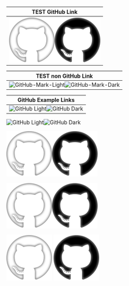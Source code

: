 | TEST GitHub Link|
|:---:|
|![GitHub-Mark-Light](./w.png#gh-light-mode-only)![GitHub-Mark-Dark ](./b.png#gh-dark-mode-only)|

| TEST non GitHub Link|
|:---:|
|![GitHub-Mark-Light](https://i.stack.imgur.com/IF6pt.png#gh-light-mode-only)![GitHub-Mark-Dark](https://i.stack.imgur.com/t2bMr.png#gh-dark-mode-only)|

| GitHub Example Links|
|:---:|
|![GitHub Light](https://github.com/github-light.png#gh-dark-mode-only)![GitHub Dark](https://github.com/github-dark.png#gh-light-mode-only)|

![GitHub Light](https://github.com/github-light.png#gh-dark-mode-only)![GitHub Dark](https://github.com/github-dark.png#gh-light-mode-only)

![GitHub-Mark-Light](./w.png#gh-light-mode-only)![GitHub-Mark-Dark ](./b.png#gh-dark-mode-only)



![GitHub-Mark-Light](./w.png#gh-dark-mode-only)![GitHub-Mark-Dark ](./b.png#gh-light-mode-only)



![GitHub-Mark-Light](https://raw.githubusercontent.com/GiorgosXou/Random-stuff/main/StackOverflow/Answers/70200610_11465149/w.png#gh-light-mode-only)
![GitHub-Mark-Dark ](https://raw.githubusercontent.com/GiorgosXou/Random-stuff/main/StackOverflow/Answers/70200610_11465149/b.png#gh-dark-mode-only)